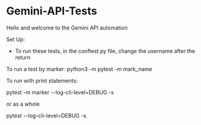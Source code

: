 # Gemini-API-Tests


Hello and welcome to the Gemini API automation

Set Up:

- To run these tests, in the conftest.py file, change the username after the return

To run a test by marker: python3 -m pytest -m mark_name

To run with print statements:

pytest -m marker --log-cli-level=DEBUG -s

or as a whole

pytest --log-cli-level=DEBUG -s